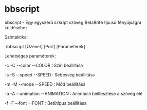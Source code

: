 # bbscript
bbscript - Egy egyszerű szkript szöveg BetaBrite típusú fényújságra küldéséhez

Szintaktika:

./bbscript [Üzenet] [Port] [Paraméterek]

Lehetséges paraméterek:

-c -C --color --COLOR : Szín beállítása

-s -S --speed --SPEED : Sebesség beállítása

-m -M --mode  --SPEED : Mód beállítása

-a -A --animation --ANIMATION : Animáció beillesztése a szöveg elé 

-f -F --font --FONT : Betűtípus beállítása
